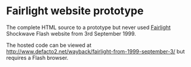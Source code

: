 # Fairlight website prototype

The complete HTML source to a prototype but never used [Fairlight](https://demozoo.org/groups/239/) Shockwave Flash website from 3rd September 1999.

The hosted code can be viewed at http://www.defacto2.net/wayback/fairlight-from-1999-september-3/ but requires a Flash browser.

